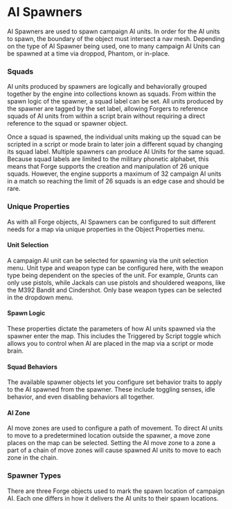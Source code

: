 # AI Spawners

AI Spawners are used to spawn campaign AI units. In order for the AI units to spawn, the boundary of the object must intersect a nav mesh. Depending on the type of AI Spawner being used, one to many campaign AI Units can be spawned at a time via droppod, Phantom, or in-place.

### Squads

AI units produced by spawners are logically and behaviorally grouped together by the engine into collections known as squads. From within the spawn logic of the spawner, a squad label can be set. 
All units produced by the spawner are tagged by the set label, allowing Forgers to reference squads of AI units from within a script brain without requiring a direct reference to the squad or spawner object.

Once a squad is spawned, the individual units making up the squad can be scripted in a script or mode brain to later join a different squad by changing its squad label.
Multiple spawners can produce AI Units for the same squad. Because squad labels are limited to the military phonetic alphabet, this means that Forge supports the creation and manipulation of 26 unique squads.
However, the engine supports a maximum of 32 campaign AI units in a match so reaching the limit of 26 squads is an edge case and should be rare.

### Unique Properties

As with all Forge objects, AI Spawners can be configured to suit different needs for a map via unique properties in the Object Properties menu.

#### Unit Selection

A campaign AI unit can be selected for spawning via the unit selection menu. Unit type and weapon type can be configured here, with the weapon type being dependent on the species of the unit.
For example, Grunts can only use pistols, while Jackals can use pistols and shouldered weapons, like the M392 Bandit and Cindershot. Only base weapon types can be selected in the dropdown menu.

#### Spawn Logic

These properties dictate the parameters of how AI units spawned via the spawner enter the map. This includes the Triggered by Script toggle which allows you to control when AI are placed in the map via a script or mode brain.

#### Squad Behaviors

The available spawner objects let you configure set behavior traits to apply to the AI spawned from the spawner. These include toggling senses, idle behavior, and even disabling behaviors all together.

#### AI Zone

AI move zones are used to configure a path of movement. To direct AI units to move to a predetermined location outside the spawner, a move zone places on the map can be selected. 
Setting the AI move zone to a zone a part of a chain of move zones will cause spawned AI units to move to each zone in the chain.

### Spawner Types

There are three Forge objects used to mark the spawn location of campaign AI. Each one differs in how it delivers the AI units to their spawn locations.